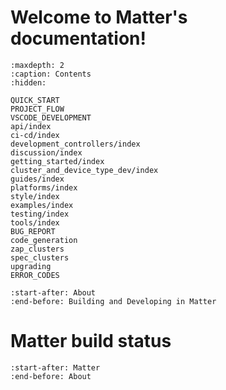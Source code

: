 # Welcome to Matter's documentation!

```{toctree}
:maxdepth: 2
:caption: Contents
:hidden:

QUICK_START
PROJECT_FLOW
VSCODE_DEVELOPMENT
api/index
ci-cd/index
development_controllers/index
discussion/index
getting_started/index
cluster_and_device_type_dev/index
guides/index
platforms/index
style/index
examples/index
testing/index
tools/index
BUG_REPORT
code_generation
zap_clusters
spec_clusters
upgrading
ERROR_CODES

```

```{include} README.md
:start-after: About
:end-before: Building and Developing in Matter
```

# Matter build status

```{include} README.md
:start-after: Matter
:end-before: About
```
